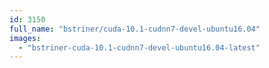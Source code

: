 ```yaml
---
id: 3150
full_name: "bstriner/cuda-10.1-cudnn7-devel-ubuntu16.04"
images: 
  - "bstriner-cuda-10.1-cudnn7-devel-ubuntu16.04-latest"
---
```


